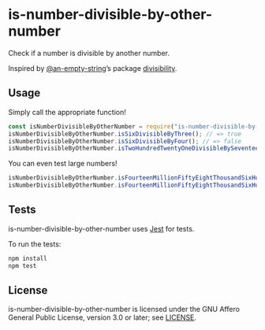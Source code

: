 is-number-divisible-by-other-number
===================================

Check if a number is divisible by another number.

Inspired by [@an-empty-string](https://github.com/an-empty-string)’s package
[divisibility](https://www.npmjs.com/package/divisiblity).

Usage
-----

Simply call the appropriate function!

```js
const isNumberDivisibleByOtherNumber = require("is-number-divisible-by-other-number");
isNumberDivisibleByOtherNumber.isSixDivisibleByThree(); // => true
isNumberDivisibleByOtherNumber.isSixDivisibleByFour(); // => false
isNumberDivisibleByOtherNumber.isTwoHundredTwentyOneDivisibleBySeventeen(); // => true
```

You can even test large numbers!

```js
isNumberDivisibleByOtherNumber.isFourteenMillionFiftyEightThousandSixHundredNinetyFourDivisibleBySevenMillionTwentyNineThousandThreeHundredFortySeven(); // => true
isNumberDivisibleByOtherNumber.isFourteenMillionFiftyEightThousandSixHundredNinetyFourDivisibleBySevenMillionTwentyNineThousandThreeHundredFortyEight(); // => false
```

Tests
-----

is-number-divisible-by-other-number uses [Jest](https://jestjs.io/) for tests.

To run the tests:

```bash
npm install
npm test
```

License
-------

is-number-divisible-by-other-number is licensed under the GNU Affero General
Public License, version 3.0 or later; see [LICENSE](LICENSE).
